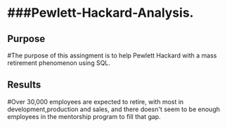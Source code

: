 # ###Pewlett-Hackard-Analysis.
## Purpose
#The purpose of this assingment is to help Pewlett Hackard with a mass retirement phenomenon using SQL.

## Results
#Over 30,000 employees are expected to retire, with most in development,production and sales, and there doesn't seem to be enough employees in the mentorship program to fill that gap.
